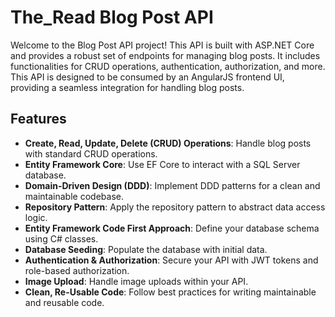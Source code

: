 # The_Read Blog Post API

Welcome to the Blog Post API project! This API is built with ASP.NET Core and provides a robust set of endpoints for managing blog posts. It includes functionalities for CRUD operations, authentication, authorization, and more.
This API is designed to be consumed by an AngularJS frontend UI, providing a seamless integration for handling blog posts.


## Features

- **Create, Read, Update, Delete (CRUD) Operations**: Handle blog posts with standard CRUD operations.
- **Entity Framework Core**: Use EF Core to interact with a SQL Server database.
- **Domain-Driven Design (DDD)**: Implement DDD patterns for a clean and maintainable codebase.
- **Repository Pattern**: Apply the repository pattern to abstract data access logic.
- **Entity Framework Code First Approach**: Define your database schema using C# classes.
- **Database Seeding**: Populate the database with initial data.
- **Authentication & Authorization**: Secure your API with JWT tokens and role-based authorization.
- **Image Upload**: Handle image uploads within your API.
- **Clean, Re-Usable Code**: Follow best practices for writing maintainable and reusable code.

